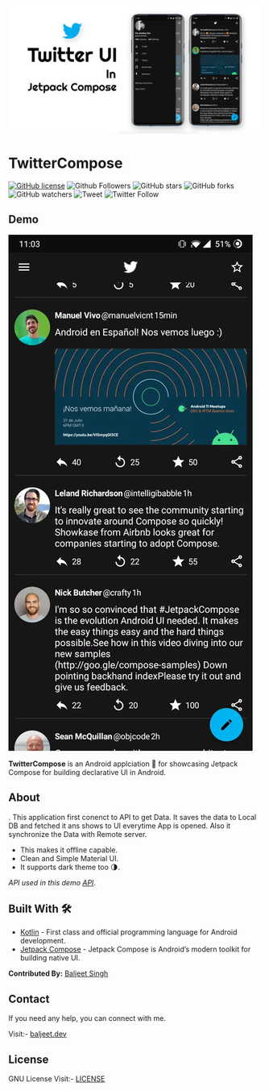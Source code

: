 ![](https://github.com/iambaljeet/TwitterCompose/blob/master/art/twittercomposeUI.png)

# TwitterCompose

[![GitHub license](https://img.shields.io/github/license/iambaljeet/TwitterCompose)](LICENSE)
![Github Followers](https://img.shields.io/github/followers/iambaljeet?label=Follow&style=social)
![GitHub stars](https://img.shields.io/github/stars/iambaljeet/TwitterCompose)
![GitHub forks](https://img.shields.io/github/forks/iambaljeet/TwitterCompose)
![GitHub watchers](https://img.shields.io/github/watchers/iambaljeet/TwitterCompose?style=social)
![Tweet](	https://img.shields.io/twitter/url?url=https%3A%2F%2Fgithub.com%2Fiambaljeet%2FTwitterCompose)
![Twitter Follow](https://img.shields.io/twitter/follow/yetanotherdev_?label=Follow&style=social)

## Demo
![](https://github.com/iambaljeet/TwitterCompose/blob/master/art/demo.webp)

**TwitterCompose** is an Android applciation 📱 for showcasing Jetpack Compose for building declarative UI in Android.

## About
. This application first conenct to API to get Data. It saves the data to Local DB and fetched it ans shows to UI everytime App is opened.
Also it synchronize the Data with Remote server.
- This makes it offline capable. 
- Clean and Simple Material UI.
- It supports dark theme too 🌗.

*API used in this demo [API](https://covid19.mathdro.id/api)*.

## Built With 🛠
- [Kotlin](https://kotlinlang.org/) - First class and official programming language for Android development.
- [Jetpack Compose](https://developer.android.com/jetpack/compose) - Jetpack Compose is Android’s modern toolkit for building native UI.

**Contributed By:** [Baljeet Singh](https://github.com/iambaljeet/)

## Contact
If you need any help, you can connect with me.

Visit:- [baljeet.dev](https://baljeet.dev)

## License

GNU License Visit:- [LICENSE](https://github.com/iambaljeet/TwitterCompose/blob/master/LICENSE)

